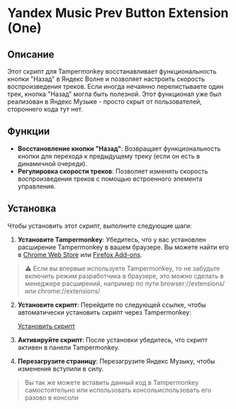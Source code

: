 
# Yandex Music Prev Button Extension (One)

## Описание

Этот  скрипт для Tampermonkey восстанавливает функциональность кнопки "Назад" в Яндекс Волне и позволяет настроить скорость воспроизведения треков. Если иногда нечаянно перелистываете один трек, кнопка "Назад" могла быть полезной. Этот функционал уже был реализован в Яндекс Музыке - просто скрыт от пользователей, стороннего кода тут нет.

## Функции

- **Восстановление кнопки "Назад"**: Возвращает функциональность кнопки для перехода к предыдущему треку (если он есть в динамичной очереди).
- **Регулировка скорости треков**: Позволяет изменять скорость воспроизведения треков с помощью встроенного элемента управления.

## Установка

Чтобы установить этот скрипт, выполните следующие шаги:

1. **Установите Tampermonkey**: Убедитесь, что у вас установлен расширение Tampermonkey в вашем браузере. Вы можете найти его в [Chrome Web Store](https://chromewebstore.google.com/detail/tampermonkey/dhdgffkkebhmkfjojejmpbldmpobfkfo?hl=ru) или [Firefox Add-ons](https://addons.mozilla.org/ru/firefox/addon/tampermonkey/).

> ⚠️ Если вы впервые используете Tampermonkey, то не забудьте включить режим разработчика в браузере, это можно сделать в менеджере расширений, например по пути browser://extensions/ или chrome://extensions/

2. **Установите скрипт**: Перейдите по следующей ссылке, чтобы автоматически установить скрипт через Tampermonkey:

    [Установить скрипт](https://raw.githubusercontent.com/doctored11/YandexMusicPreviousTrack/main/YandexUnlock.user.js)

3. **Активируйте скрипт**: После установки убедитесь, что скрипт активен в панели Tampermonkey.

4. **Перезагрузите страницу**: Перезагрузите Яндекс Музыку, чтобы изменения вступили в силу.


> Вы так же можете вставить данный код в Tampermonkey самостоятельно или использовать консольиспользовать его разово в консоли